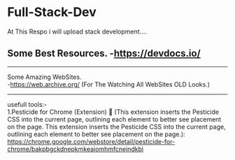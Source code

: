 # Full-Stack-Dev
At This Respo i will upload stack development....


Some Best Resources.
-https://devdocs.io/
-

<hr>

Some Amazing WebSites.<br>
-https://web.archive.org/ (For The Watching All WebSites OLD Looks.) 


<hr>

usefull tools:- <br>
1.Pesticide for Chrome (Extension) 🌟
(This extension inserts the Pesticide CSS into the current page, outlining each element to better see placement on the page.
This extension inserts the Pesticide CSS into the current page, outlining each element to better see placement on the page.):
https://chrome.google.com/webstore/detail/pesticide-for-chrome/bakpbgckdnepkmkeaiomhmfcnejndkbi
